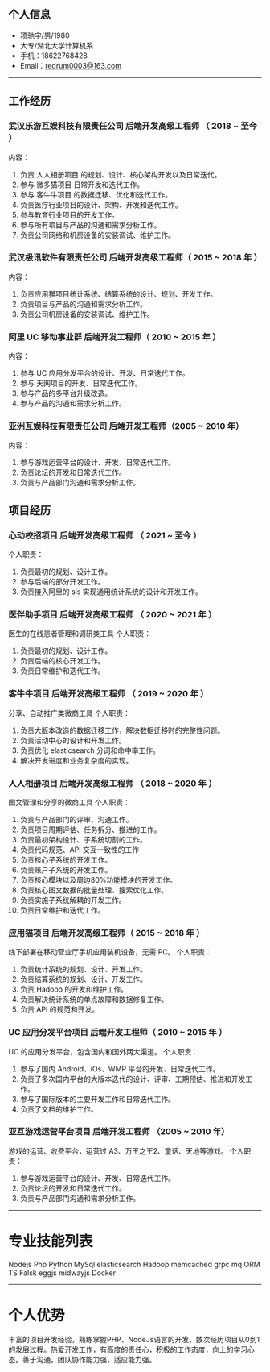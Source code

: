 ## 个人信息

-   项驰宇/男/1980
-   大专/湖北大学计算机系
-   手机：18622768428
-   Email：redrum0003@163.com

---

## 工作经历

### 武汉乐游互娱科技有限责任公司 后端开发高级工程师 （ 2018 ~ 至今 ）
内容：
1. 负责 人人相册项目 的规划、设计、核心架构开发以及日常迭代。
2. 参与 微多猫项目 日常开发和迭代工作。
3. 参与 客牛牛项目 的数据迁移、优化和迭代工作。
4. 负责医疗行业项目的设计、架构、开发和迭代工作。
5. 参与教育行业项目的开发工作。
6. 参与所有项目与产品的沟通和需求分析工作。
7. 负责公司网络和机房设备的安装调试、维护工作。

### 武汉极讯软件有限责任公司 后端开发高级工程师（ 2015 ~ 2018 年 ）
内容：
1. 负责应用猫项目统计系统、结算系统的设计、规划、开发工作。
2. 负责项目与产品的沟通和需求分析工作。
3. 负责公司机房设备的安装调试、维护工作。

### 阿里 UC 移动事业群 后端开发工程师（ 2010 ~ 2015 年 ）
内容：
1. 参与 UC 应用分发平台的设计、开发、日常迭代工作。
2. 参与 天网项目的开发、日常迭代工作。
3. 参与产品的多平台升级改造。
4. 参与产品的沟通和需求分析工作。

### 亚洲互娱科技有限责任公司 后端开发工程师（2005 ~ 2010 年）
内容：
1. 参与游戏运营平台的设计、开发、日常迭代工作。
2. 负责论坛的开发和日常迭代工作。
3. 负责与产品部门沟通和需求分析工作。

## 项目经历

### 心动校招项目 后端开发高级工程师 （ 2021 ~ 至今 ）

个人职责：
1. 负责最初的规划、设计工作。
2. 参与后端的部分开发工作。
3. 负责接入阿里的 sls 实现通用统计系统的设计和开发工作。


### 医伴助手项目 后端开发高级工程师 （ 2020 ~ 2021 年 ）
医生的在线患者管理和调研类工具
个人职责：
1. 负责最初的规划、设计工作。
2. 负责后端的核心开发工作。
3. 负责日常维护和迭代工作。

### 客牛牛项目 后端开发高级工程师 （ 2019 ~ 2020 年 ）
分享、自动推广类微商工具
个人职责：
1. 负责大版本改造的数据迁移工作，解决数据迁移时的完整性问题。
2. 负责活动中心的设计和开发工作。
3. 负责优化 elasticsearch 分词和命中率工作。
4. 解决开发进度和业务复杂度的实现。


### 人人相册项目 后端开发高级工程师 （ 2018 ~ 2020 年 ）
图文管理和分享的微商工具
个人职责：
1. 负责与产品部门的评审、沟通工作。
2. 负责项目周期评估、任务拆分、推进的工作。
3. 负责最初架构设计、子系统切割的工作。
4. 负责代码规范、API 交互一致性的工作
5. 负责核心子系统的开发工作。
6. 负责账户子系统的开发工作。
7. 负责核心模块以及周边80%功能模块的开发工作。
8. 负责核心图文数据的批量处理、搜索优化工作。
9. 负责实施子系统解耦的开发工作。
10. 负责日常维护和迭代工作。


### 应用猫项目 后端开发高级工程师（ 2015 ~ 2018 年 ）
线下部署在移动营业厅手机应用装机设备，无需 PC。
个人职责：
1. 负责统计系统的规划、设计、开发工作。
2. 负责结算系统的规划、设计、开发工作。
3. 负责 Hadoop 的开发和维护工作。
4. 负责解决统计系统的单点故障和数据修复工作。
5. 负责 API 的规范和开发。


### UC 应用分发平台项目 后端开发工程师（ 2010 ~ 2015 年 ）
UC 的应用分发平台，包含国内和国外两大渠道。
个人职责：
1. 参与了国内 Android、iOs、WMP 平台的开发、日常迭代工作。
2. 负责了多次国内平台的大版本迭代的设计、评审、工期预估、推进和开发工作。
3. 参与了国际版本的主要开发工作和日常迭代工作。
4. 负责了文档的维护工作。


### 亚互游戏运营平台项目 后端开发工程师 （2005 ~ 2010 年）
游戏的运营、收费平台，运营过 A3、万王之王2、童话、天地等游戏。
个人职责：
1. 参与游戏运营平台的设计、开发、日常迭代工作。
2. 负责论坛的开发和日常迭代工作。
3. 负责与产品部门沟通和需求分析工作。


---

# 专业技能列表

 Nodejs Php Python MySql elasticsearch Hadoop memcached grpc mq ORM TS Falsk eggjs midwayjs Docker 
  
---

# 个人优势

丰富的项目开发经验，熟练掌握PHP、NodeJs语言的开发，数次经历项目从0到1的发展过程。热爱开发工作，有高度的责任心，积极的工作态度，向上的学习心态。善于沟通，团队协作能力强，适应能力强。
